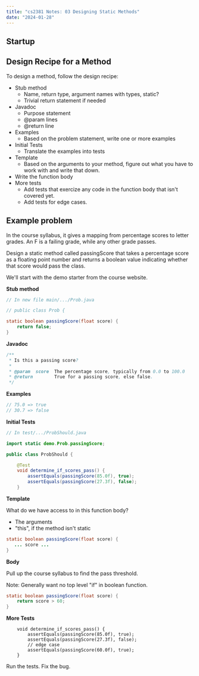 ```yaml
---
title: "cs2381 Notes: 03 Designing Static Methods"
date: "2024-01-28"
---
```


## Startup

## Design Recipe for a Method

To design a method, follow the design recipe:

 - Stub method
   - Name, return type, argument names with types, static?
   - Trivial return statement if needed
 - Javadoc
   - Purpose statement
   - @param lines
   - @return line
 - Examples
   - Based on the problem statement, write one or more examples
 - Initial Tests
   - Translate the examples into tests
 - Template
   - Based on the arguments to your method, figure out what you
     have to work with and write that down.
 - Write the function body
 - More tests
   - Add tests that exercize any code in the function body
     that isn't covered yet.
   - Add tests for edge cases.

## Example problem

In the course syllabus, it gives a mapping from percentage scores to
letter grades. An F is a failing grade, while any other grade passes.

Design a static method called passingScore that takes a percentage
score as a floating point number and returns a boolean value
indicating whether that score would pass the class.

We'll start with the demo starter from the course website.

**Stub method**

```java
// In new file main/.../Prob.java

// public class Prob {

static boolean passingScore(float score) {
    return false;
}
```

**Javadoc**

```java
/**
 * Is this a passing score?
 *
 * @param  score  The percentage score, typically from 0.0 to 100.0
 * @return        True for a passing score, else false.
 */
```

**Examples**

```java
// 75.0 => true
// 30.7 => false
```

**Initial Tests**

```java
// In test/.../ProbShould.java

import static demo.Prob.passingScore;

public class ProbShould {

    @Test
    void determine_if_scores_pass() {
        assertEquals(passingScore(85.0f), true);
        assertEquals(passingScore(27.3f), false);
    }
```

**Template**

What do we have access to in this function body?

 - The arguments
 - "this", if the method isn't static

```java
static boolean passingScore(float score) {
   ... score ...
}
```

**Body**

Pull up the course syllabus to find the pass threshold.

Note: Generally want no top level "if" in boolean function.

```java
static boolean passingScore(float score) {
    return score > 60;
}
```

**More Tests**

```
    void determine_if_scores_pass() {
        assertEquals(passingScore(85.0f), true);
        assertEquals(passingScore(27.3f), false);
        // edge case
        assertEquals(passingScore(60.0f), true);
    }
```

Run the tests. Fix the bug.

